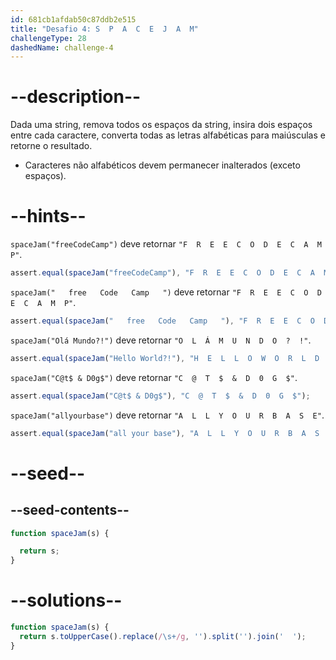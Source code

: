 ```yaml
---
id: 681cb1afdab50c87ddb2e515
title: "Desafio 4: S  P  A  C  E  J  A  M"
challengeType: 28
dashedName: challenge-4
---
```


# --description--

Dada uma string, remova todos os espaços da string, insira dois espaços entre cada caractere, converta todas as letras alfabéticas para maiúsculas e retorne o resultado.

- Caracteres não alfabéticos devem permanecer inalterados (exceto espaços).

# --hints--

`spaceJam("freeCodeCamp")` deve retornar `"F  R  E  E  C  O  D  E  C  A  M  P"`.

```js
assert.equal(spaceJam("freeCodeCamp"), "F  R  E  E  C  O  D  E  C  A  M  P");
```

`spaceJam("   free   Code   Camp   ")` deve retornar `"F  R  E  E  C  O  D  E  C  A  M  P"`.

```js
assert.equal(spaceJam("   free   Code   Camp   "), "F  R  E  E  C  O  D  E  C  A  M  P");
```

`spaceJam("Olá Mundo?!")` deve retornar `"O  L  Á  M  U  N  D  O  ?  !"`.

```js
assert.equal(spaceJam("Hello World?!"), "H  E  L  L  O  W  O  R  L  D  ?  !");
```

`spaceJam("C@t$ & D0g$")` deve retornar `"C  @  T  $  &  D  0  G  $"`.

```js
assert.equal(spaceJam("C@t$ & D0g$"), "C  @  T  $  &  D  0  G  $");
```

`spaceJam("allyourbase")` deve retornar `"A  L  L  Y  O  U  R  B  A  S  E"`.

```js
assert.equal(spaceJam("all your base"), "A  L  L  Y  O  U  R  B  A  S  E");
```

# --seed--

## --seed-contents--

```js
function spaceJam(s) {

  return s;
}
```

# --solutions--

```js
function spaceJam(s) {
  return s.toUpperCase().replace(/\s+/g, '').split('').join('  ');
}
```

